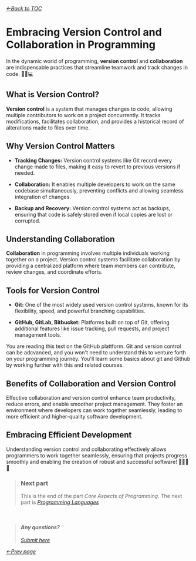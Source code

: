 *[&larr;Back to TOC](00_TOC.md)*

# Embracing Version Control and Collaboration in Programming

In the dynamic world of programming, **version control** and **collaboration** are indispensable practices that streamline teamwork and track changes in code. 🤝🔗💻

## What is Version Control?

**Version control** is a system that manages changes to code, allowing multiple contributors to work on a project concurrently. It tracks modifications, facilitates collaboration, and provides a historical record of alterations made to files over time.

## Why Version Control Matters

- **Tracking Changes:** Version control systems like Git record every change made to files, making it easy to revert to previous versions if needed.
  
- **Collaboration:** It enables multiple developers to work on the same codebase simultaneously, preventing conflicts and allowing seamless integration of changes.

- **Backup and Recovery:** Version control systems act as backups, ensuring that code is safely stored even if local copies are lost or corrupted.

## Understanding Collaboration

**Collaboration** in programming involves multiple individuals working together on a project. Version control systems facilitate collaboration by providing a centralized platform where team members can contribute, review changes, and coordinate efforts.

## Tools for Version Control

- **Git:** One of the most widely used version control systems, known for its flexibility, speed, and powerful branching capabilities.
  
- **GitHub, GitLab, Bitbucket:** Platforms built on top of Git, offering additional features like issue tracking, pull requests, and project management tools.

You are reading this text on the GitHub plattform. Git and version control can be adcvanced, and you won't need to understand this to venture forth on your programming journey. You'll learn some basics about git and Github by working further with this and related courses. 

## Benefits of Collaboration and Version Control

Effective collaboration and version control enhance team productivity, reduce errors, and enable smoother project management. They foster an environment where developers can work together seamlessly, leading to more efficient and higher-quality software development.

## Embracing Efficient Development

Understanding version control and collaborating effectively allows programmers to work together seamlessly, ensuring that projects progress smoothly and enabling the creation of robust and successful software! 🚀👨‍💻🌐


> ### Next part
> This is the end of the part *Core Aspects of Programming*.
> The next part is *[Programming Languages](/Docs/02_Programming-Languages.md)*


&nbsp;
> #### *Any questions?*
> *[Submit here](https://github.com/bjafl-sps/PROG-101/discussions/new?category=q-a&labels=question%20about%20course%20material&title=%23INSERT_TITLE%23%20(from%2010_Version-Control-and-Collaboration.md))*
&nbsp;

*[&larr;Prev page](09_Object-Oriented-Programming.md)* 